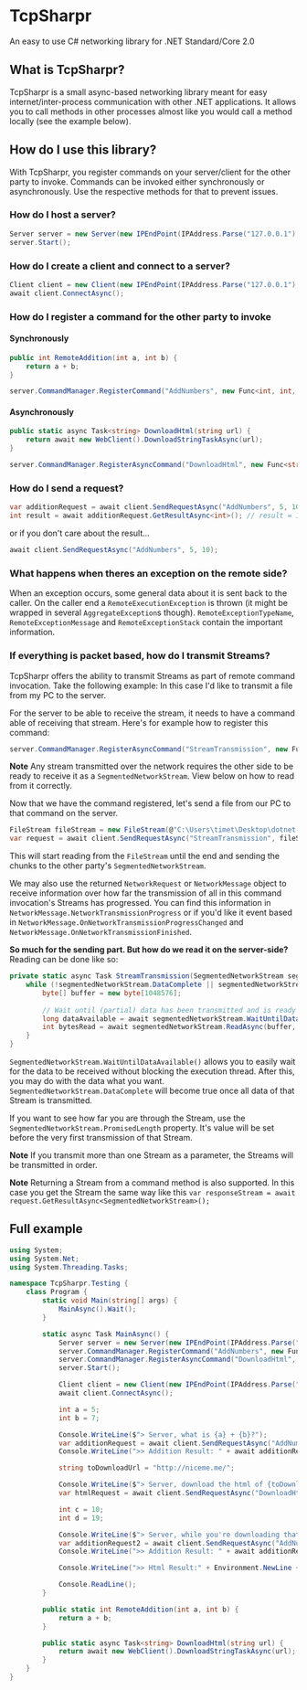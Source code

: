 # TcpSharpr
An easy to use C# networking library for .NET Standard/Core 2.0

## What is TcpSharpr?
TcpSharpr is a small async-based networking library meant for easy internet/inter-process communication with other .NET applications. It allows you to call methods in other processes almost like you would call a method locally (see the example below).

## How do I use this library?
With TcpSharpr, you register commands on your server/client for the other party to invoke. Commands can be invoked either synchronously or asynchronously. Use the respective methods for that to prevent issues.

### How do I host a server?
```csharp
Server server = new Server(new IPEndPoint(IPAddress.Parse("127.0.0.1"), 1805));
server.Start();
```

### How do I create a client and connect to a server?
```csharp
Client client = new Client(new IPEndPoint(IPAddress.Parse("127.0.0.1"), 1805));
await client.ConnectAsync();
```

### How do I register a command for the other party to invoke
#### Synchronously
```csharp
public int RemoteAddition(int a, int b) {
    return a + b;
}

server.CommandManager.RegisterCommand("AddNumbers", new Func<int, int, int>(RemoteAddition));
```

#### Asynchronously
```csharp
public static async Task<string> DownloadHtml(string url) {
    return await new WebClient().DownloadStringTaskAsync(url);
}

server.CommandManager.RegisterAsyncCommand("DownloadHtml", new Func<string, Task<string>>(DownloadHtml));
```

### How do I send a request?
```csharp
var additionRequest = await client.SendRequestAsync("AddNumbers", 5, 10);
int result = await additionRequest.GetResultAsync<int>(); // result = 15
```
or if you don't care about the result...
```csharp
await client.SendRequestAsync("AddNumbers", 5, 10);
```

### What happens when theres an exception on the remote side?
When an exception occurs, some general data about it is sent back to the caller. On the caller end a `RemoteExecutionException` is thrown (it might be wrapped in several `AggregateException`s though). `RemoteExceptionTypeName`, `RemoteExceptionMessage` and `RemoteExceptionStack` contain the important information. 

### If everything is packet based, how do I transmit Streams?
TcpSharpr offers the ability to transmit Streams as part of remote command invocation. Take the following example:
In this case I'd like to transmit a file from my PC to the server.

For the server to be able to receive the stream, it needs to have a command able of receiving that stream. Here's for example how to register this command:

```csharp
server.CommandManager.RegisterAsyncCommand("StreamTransmission", new Func<SegmentedNetworkStream, Task>(StreamTransmission));
```
**Note** Any stream transmitted over the network requires the other side to be ready to receive it as a `SegmentedNetworkStream`. View below on how to read from it correctly.

Now that we have the command registered, let's send a file from our PC to that command on the server.

```csharp
FileStream fileStream = new FileStream(@"C:\Users\timet\Desktop\dotnet-sdk-2.1.201-win-x64.exe", FileMode.Open);
var request = await client.SendRequestAsync("StreamTransmission", fileStream);
```

This will start reading from the `FileStream` until the end and sending the chunks to the other party's `SegmentedNetworkStream`.

We may also use the returned `NetworkRequest` or `NetworkMessage` object to receive information over how far the transmission of all in this command invocation's Streams has progressed.
You can find this information in `NetworkMessage.NetworkTransmissionProgress` or if you'd like it event based in `NetworkMessage.OnNetworkTransmissionProgressChanged` and `NetworkMessage.OnNetworkTransmissionFinished`.

**So much for the sending part. But how do we read it on the server-side?**
Reading can be done like so:

```csharp
private static async Task StreamTransmission(SegmentedNetworkStream segmentedNetworkStream) {
	while (!segmentedNetworkStream.DataComplete || segmentedNetworkStream.DataAvailable > 0) {
		byte[] buffer = new byte[1048576];
		
		// Wait until (partial) data has been transmitted and is ready to be used
		long dataAvailable = await segmentedNetworkStream.WaitUntilDataAvailable();
		int bytesRead = await segmentedNetworkStream.ReadAsync(buffer, 0, buffer.Length);
	}
}
```

`SegmentedNetworkStream.WaitUntilDataAvailable()` allows you to easily wait for the data to be received without blocking the execution thread. After this, you may do with the data what you want. `SegmentedNetworkStream.DataComplete` will become true once all data of that Stream is transmitted.

If you want to see how far you are through the Stream, use the `SegmentedNetworkStream.PromisedLength` property. It's value will be set before the very first transmission of that Stream.

**Note** If you transmit more than one Stream as a parameter, the Streams will be transmitted in order.

**Note** Returning a Stream from a command method is also supported. In this case you get the Stream the same way like this `var responseStream = await request.GetResultAsync<SegmentedNetworkStream>();`


## Full example
```csharp
using System;
using System.Net;
using System.Threading.Tasks;

namespace TcpSharpr.Testing {
    class Program {
        static void Main(string[] args) {
            MainAsync().Wait();
        }

        static async Task MainAsync() {
            Server server = new Server(new IPEndPoint(IPAddress.Parse("127.0.0.1"), 1805));
            server.CommandManager.RegisterCommand("AddNumbers", new Func<int, int, int>(RemoteAddition));
            server.CommandManager.RegisterAsyncCommand("DownloadHtml", new Func<string, Task<string>>(DownloadHtml));
            server.Start();

            Client client = new Client(new IPEndPoint(IPAddress.Parse("127.0.0.1"), 1805));
            await client.ConnectAsync();

            int a = 5;
            int b = 7;

            Console.WriteLine($"> Server, what is {a} + {b}?");
            var additionRequest = await client.SendRequestAsync("AddNumbers", a, b);
            Console.WriteLine(">> Addition Result: " + await additionRequest.GetResultAsync<int>());

            string toDownloadUrl = "http://niceme.me/";

            Console.WriteLine($"> Server, download the html of {toDownloadUrl} for me please");
            var htmlRequest = await client.SendRequestAsync("DownloadHtml", toDownloadUrl);

            int c = 10;
            int d = 19;

            Console.WriteLine($"> Server, while you're downloading that html, can you please also tell me what's {c} + {d}");
            var additionRequest2 = await client.SendRequestAsync("AddNumbers", c, d);
            Console.WriteLine(">> Addition Result: " + await additionRequest2.GetResultAsync<int>());

            Console.WriteLine(">> Html Result:" + Environment.NewLine + await htmlRequest.GetResultAsync<string>());

            Console.ReadLine();
        }

        public static int RemoteAddition(int a, int b) {
            return a + b;
        }

        public static async Task<string> DownloadHtml(string url) {
            return await new WebClient().DownloadStringTaskAsync(url);
        }
    }
}
```

